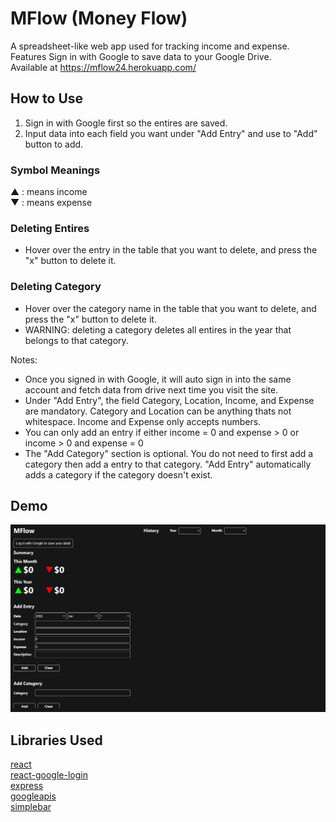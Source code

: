 # MFlow (Money Flow)
A spreadsheet-like web app used for tracking income and expense.\
Features Sign in with Google to save data to your Google Drive.\
Available at https://mflow24.herokuapp.com/

## How to Use
1. Sign in with Google first so the entires are saved.
2. Input data into each field you want under "Add Entry" and use to "Add" button to add. 

### Symbol Meanings
▲ : means income\
▼ : means expense

### Deleting Entires
- Hover over the entry in the table that you want to delete, and press the "x" button to delete it. 

### Deleting Category
- Hover over the category name in the table that you want to delete, and press the "x" button to delete it. 
- WARNING: deleting a category deletes all entires in the year that belongs to that category. 

Notes:
- Once you signed in with Google, it will auto sign in into the same account and fetch data from drive next time you visit the site. 
- Under "Add Entry", the field Category, Location, Income, and Expense are mandatory. Category and Location can be anything thats not whitespace. Income and Expense only accepts numbers. 
- You can only add an entry if either income = 0 and expense > 0 or income > 0 and expense = 0 
- The "Add Category" section is optional. You do not need to first add a category then add a entry to that category. "Add Entry" automatically adds a category if the category doesn't exist. 

## Demo
![demo](mflow-demo.gif)

## Libraries Used
[react](https://github.com/facebook/react)\
[react-google-login](https://github.com/anthonyjgrove/react-google-login)\
[express](https://github.com/expressjs/express)\
[googleapis](https://github.com/googleapis/googleapis)\
[simplebar](https://github.com/Grsmto/simplebar)
